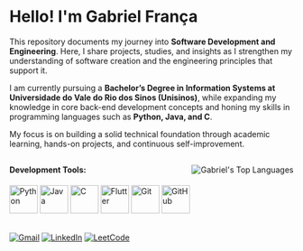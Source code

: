 # Hello! I'm Gabriel França
This repository documents my journey into **Software Development and Engineering**. Here, I share projects, studies, and insights as I strengthen my understanding of software creation and the engineering principles that support it.

I am currently pursuing a **Bachelor’s Degree in Information Systems at Universidade do Vale do Rio dos Sinos (Unisinos)**, while expanding my knowledge in core back-end development concepts and honing my skills in programming languages such as **Python, Java, and C**.

My focus is on building a solid technical foundation through academic learning, hands-on projects, and continuous self-improvement.

##

<img align="right" alt="Gabriel's Top Languages" src="https://github-readme-stats.vercel.app/api/top-langs/?username=gabrielgfranca&theme=blueberry&show_icons=true&hide_border=true&layout=compact&card_width=400"/>

#### Development Tools:
<div>
  <img alt="Python" height="50" width="50" src="https://cdn.jsdelivr.net/gh/devicons/devicon@latest/icons/python/python-original.svg" />
  <img alt="Java" height="50" width="50" src="https://cdn.jsdelivr.net/gh/devicons/devicon@latest/icons/java/java-original.svg" />
  <img alt="C" height="50" width="50" src="https://cdn.jsdelivr.net/gh/devicons/devicon@latest/icons/c/c-original.svg" />
  <img alt="Flutter" height="50" width="50" src="https://cdn.jsdelivr.net/gh/devicons/devicon@latest/icons/flutter/flutter-original.svg" />
  <img alt="Git" height="50" width="50" src="https://cdn.jsdelivr.net/gh/devicons/devicon@latest/icons/git/git-original.svg" />
  <img alt="GitHub" height="50" width="50" src="https://cdn.jsdelivr.net/gh/devicons/devicon@latest/icons/github/github-original.svg" />
</div>
<br>

[![Gmail](https://img.shields.io/badge/Gmail-D14836?style=for-the-badge&logo=gmail&logoColor=white)](mailto:gabrielgfranca7@gmail.com)
[![LinkedIn](https://img.shields.io/badge/LinkedIn-0077B5?style=for-the-badge&logo=linkedin&logoColor=white)](https://www.linkedin.com/in/gabriel-fran%C3%A7a-b73899216/)
[![LeetCode](https://img.shields.io/badge/-LeetCode-FFA116?style=for-the-badge&logo=LeetCode&logoColor=black)](https://leetcode.com/u/GabrielgFranca/)

